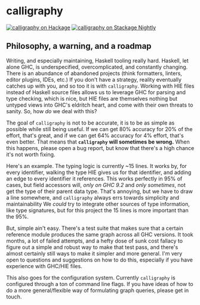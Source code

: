 # calligraphy
[![calligraphy on Hackage](https://img.shields.io/hackage/v/calligraphy)](http://hackage.haskell.org/package/calligraphy)
[![calligraphy on Stackage Nightly](https://stackage.org/package/calligraphy/badge/nightly)](https://stackage.org/nightly/package/calligraphy)


## Philosophy, a warning, and a roadmap

Writing, and especially maintaining, Haskell tooling really hard.
Haskell, let alone GHC, is underspecified, overcomplicated, and constantly changing.
There is an abundance of abandoned projects (think formatters, linters, editor plugins, IDEs, etc.) 
If you don't have a strategy, reality eventually catches up with you, and so too it is with `calligraphy`.
Working with HIE files instead of Haskell source files allows us to leverage GHC for parsing and type checking, which is nice, but HIE files are themselves nothing but untyped views into GHC's eldritch heart, and come with their own threats to sanity.
So, how _do_ we deal with this?

The goal of `calligraphy` is not to be accurate, it is to be as simple as possible while still being useful.
If we can get 80% accuracy for 20% of the effort, that's great, and if we can get 64% accuracy for 4% effort, that's even better.
That means that **`calligraphy` will sometimes be wrong.**
When this happens, please open a bug report, but know that there's a high chance it's not worth fixing.

Here's an example.
The typing logic is currently ~15 lines.
It works by, for every identifier, walking the type HIE gives us for that identifier, and adding an edge to every identifier it references.
This works perfectly in 95% of cases, but field accessors will, _only on GHC 9.2_ and _only sometimes_, not get the type of their parent data type.
That's annoying, but we have to draw a line somewhere, and `calligraphy` always errs towards simplicity and maintainability
We _could_ try to integrate other sources of type information, like type signatures, but for this project the 15 lines is more important than the 95%.

But, simple ain't easy.
There's a test suite that makes sure that a certain reference module produces the same graph across all GHC versions.
It took months, a lot of failed attempts, and a hefty dose of sunk cost fallacy to figure out a simple and robust way to make that test pass, and there's almost certainly still ways to make it simpler and more general.
I'm very open to questions and suggestions on how to do this, especially if you have experience with GHC/HIE files.

This also goes for the configuration system.
Currently `calligraphy` is configured through a ton of command line flags.
If you have ideas of how to do a more general/flexible way of formulating graph queries, please get in touch.
